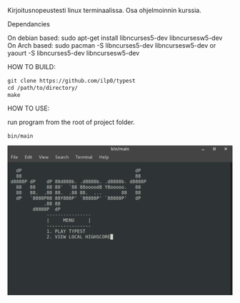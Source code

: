 Kirjoitusnopeustesti linux terminaalissa. Osa ohjelmoinnin kurssia. 

Dependancies

On debian based:
    sudo apt-get install libncurses5-dev libncursesw5-dev
On Arch based:
    sudo pacman -S libncurses5-dev libncursesw5-dev
or
    yaourt -S libncurses5-dev libncursesw5-dev

HOW TO BUILD:

    git clone https://github.com/ilp0/typest
    cd /path/to/directory/
    make

HOW TO USE:

run program from the root of project folder.

    bin/main

![alt text](https://github.com/ilp0/typest/raw/master/screenshot.png "Screenshot")
